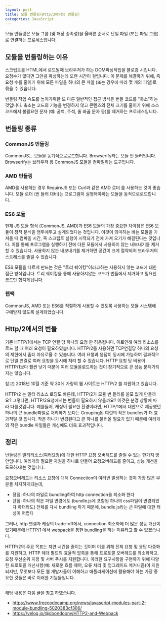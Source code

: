 ```yaml
---
layout: post
title: 모듈 번들링(Http/2에서의 번들링)
categories: JavaScript
---
```


모듈 번들링은 모듈 그룹 (및 해당 종속성)을 올바른 순서로 단일 파일 (또는 파일 그룹)로 연결하는 프로세스입니다.

## 모듈을 번들링하는 이유

스크립트를 HTML에서 로드될때 브라우저가 하는 DOM파싱작업을 블로킹 시킵니다. 요청수가 많다면 그만큼 파싱하는데 오랜 시간이 걸립니다. 이 문제를 해결하기 위해, 즉 요청 수를 줄이기 위해 모든 파일을 하나의 큰 파일 (또는 경우에 따라 몇 개의 파일)로 묶을 수 있습니다.

번들링 작업 속도를 높이기위한 또 다른 일반적인 접근 방식은 번들 코드를 "축소"하는 것입니다. 축소는 코드의 기능을 변경하지 않고 콘텐츠의 전체 크기를 줄이기 위해 소스 코드에서 불필요한 문자 (예: 공백, 주석, 줄 바꿈 문자 등)를 제거하는 프로세스입니다.

## 번들링 종류

### CommonJS 번들링

CommonJS는 모듈을 동기식으로로드합니다. Browserify라는 모듈 번 들러입니다. Browserify는 브라우저 용 CommonJS 모듈을 컴파일하는 도구입니다.

### AMD 번들링

AMD를 사용하는 경우 RequireJS 또는 Curl과 같은 AMD 로더 를 사용하는 것이 좋습니다. 모듈 로더 (번 들러 대비)는 프로그램이 실행해야하는 모듈을 동적으로로드합니다.

### ES6 모듈

현재 JS 모듈 형식 (CommonJS, AMD)과 ES6 모듈의 가장 중요한 차이점은 ES6 모듈이 정적 분석을 염두에두고 설계되었다는 것입니다. 이것이 의미하는 바는 모듈을 가져올 때 컴파일 시간, 즉 스크립트 실행이 시작되기 전에 가져 오기가 해결된다는 것입니다. 이를 통해 프로그램을 실행하기 전에 다른 모듈에서 사용하지 않는 내보내기를 제거 할 수 있습니다. 사용하지 않는 내보내기를 제거하면 공간이 크게 절약되어 브라우저의 스트레스를 줄일 수 있습니다.

ES6 모듈을 다르게 만드는 것은 "트리 쉐이킹"이라고하는 사용하지 않는 코드에 대한 접근 방식입니다. 트리 쉐이킹을 통해 사용하지않는 코드가 번들에서 제거하고 필요한 코드만 합치게됩니다.

### 웹팩

CommonJS, AMD 또는 ES6를 적절하게 사용할 수 있도록 사용하는 모듈 시스템에 구애받지 않도록 설계되었습니다.

## Http/2에서의 번들

기존 HTTP/1에서는 TCP 연결 당 하나의 요청 만 허용됩니다. 이로인해 여러 리소스를로드 할 때 여러 요청이 필요하였습니다. HTTP/2를 사용하면 TCP연결당 하나의 요청의 제한에서 좀더 자유로울 수 있습니다. 여러 요청과 응답이 동시에 가능하여 결과적으로 단일 연결로 여러 요청을 동시에 처리 할 수 ​​있습니다. HTTP 요청 당 비용이 HTTP/1보다 훨씬 낮기 때문에 여러 모듈을로드하는 것이 장기적으로 큰 성능 문제가되지는 않습니다.

참고) 2018년 10월 기준 약 30% 가량의 웹 사이트는 HTTP/2 를 지원하고 있습니다.

HTTP/2 는 멀티 리소스 로딩도 빠른데, HTTP/2가 모듈 번 들러를 쓸모 없게 만들까요? 그렇다면, HTTP/2요청에서는 번들이 필요하지 않을까요?
이것은 분명 상황에 따라 다를것입니다. 예를들어, 캐싱이 필요한 환경이라면, HTTP/1에서 대안으로 제공했던 하나의 큰 bundle파일로 처리하기 보다는 Grouping된 여럿의 작은 bundles가 더 효과적일 것 입니다. 작은 하나가 변경된다고 큰 하나를 불러올 필요가 없기 때문에 여러개의 작은 bundle 파일들은 캐싱에도 더욱 효과적입니다.

## 정리

번들링은 멀티리소스(여러요청)에 대한 HTTP 요청 오버헤드를 줄일 수 있는 한가지 방안입니다. 여러개의 필요한 자원을 하나로 만들어 요청오버헤드를 줄이고, 성능 개선을 도모하자!는 것입니다.

요청오버헤드는 리소스 요청에 대해 Connection이 여러번 발생하는 것이 가장 많은 부분들 차지하게되는데,

- 장점: 하나의 파일로 bundling하여 http connection을 최소화 한다
- 단점: 하나의 작은 파일 변경에도 (bundle.js에 포함된 하나의 css파일이 변경되었다 하더라도)
  전체를 다시 bundling 하기 때문에, bundle.js라는 큰 파일에 대한 캐싱이 어렵다

그러나, http 연결과 캐싱의 trade-off에서, connection 최소화에 더 많은 성능 개선이 있기때문에
HTTP/1 에서 webpack을 통한 bundling을 하는 이유라고 할 수 있겠습니다.

HTTP/2의 주요 목표는 지연 시간을 줄이는 것이며 이를 위해 전체 요청 및 응답 다중화를 지원하고, HTTP 헤더 필드의 효율적 압축을 통해 프로토콜 오버헤드를 최소화하고, 요청 우선순위 지정 및 서버 푸시를 지원합니다. 이러한 요구사항을 구현하기 위해 다양한 프로토콜 개선사항(예: 새로운 흐름 제어, 오류 처리 및 업그레이드 메커니즘)이 지원되지만, 무엇보다 모든 웹 개발자들이 이해하고 애플리케이션에 활용해야 하는 가장 중요한 것들은 바로 이러한 기능들입니다.

---

해당 내용은 다음 글을 참고 하였습니다.

- https://www.freecodecamp.org/news/javascript-modules-part-2-module-bundling-5020383cf306/
- https://velog.io/@doondoony/HTTP2-and-Webpack
